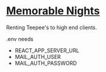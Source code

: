 # [Memorable Nights](https://www.memerable-nights.com)
Renting Teepee's to high end clients.


.env needs 
<ul>
<li>REACT_APP_SERVER_URL</li>
<li>MAIL_AUTH_USER
<li>MAIL_AUTH_PASSWORD
</ul>